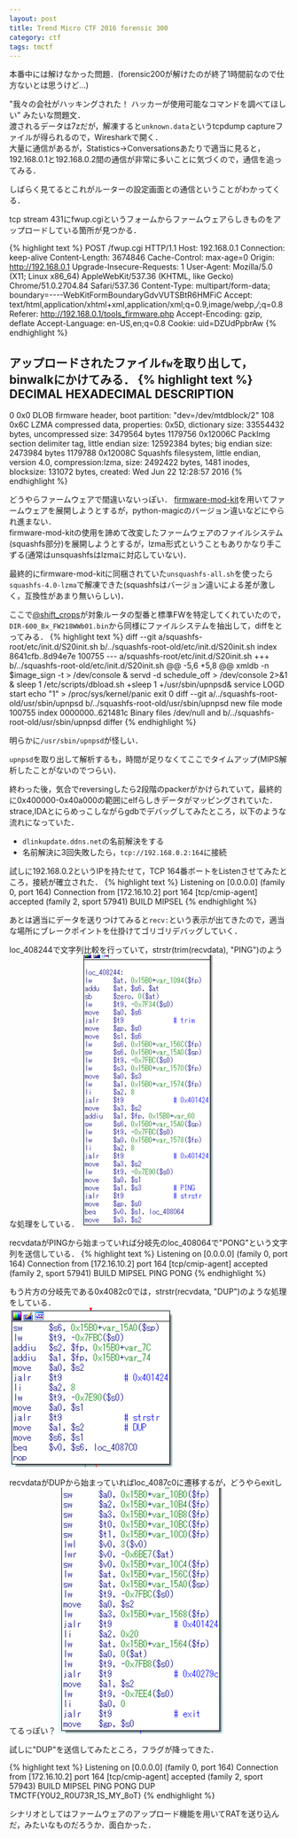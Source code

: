```yaml
---
layout: post
title: Trend Micro CTF 2016 forensic 300 
category: ctf
tags: tmctf
---
```


本番中には解けなかった問題．(forensic200が解けたのが終了1時間前なので仕方ないとは思うけど…)  

"我々の会社がハッキングされた！ ハッカーが使用可能なコマンドを調べてほしい" みたいな問題文．  
渡されるデータは7zだが，解凍すると`unknown.data`というtcpdump captureファイルが得られるので，Wiresharkで開く．  
大量に通信があるが，Statistics->Conversationsあたりで適当に見ると，192.168.0.1と192.168.0.2間の通信が非常に多いことに気づくので，通信を追ってみる．  

しばらく見てるとこれがルーターの設定画面との通信ということがわかってくる．

tcp stream 431にfwup.cgiというフォームからファームウェアらしきものをアップロードしている箇所が見つかる．

{% highlight text %}
POST /fwup.cgi HTTP/1.1
Host: 192.168.0.1
Connection: keep-alive
Content-Length: 3674846
Cache-Control: max-age=0
Origin: http://192.168.0.1
Upgrade-Insecure-Requests: 1
User-Agent: Mozilla/5.0 (X11; Linux x86_64) AppleWebKit/537.36 (KHTML, like Gecko) Chrome/51.0.2704.84 Safari/537.36
Content-Type: multipart/form-data; boundary=----WebKitFormBoundaryGdvVUTSBtR6HMFiC
Accept: text/html,application/xhtml+xml,application/xml;q=0.9,image/webp,*/*;q=0.8
Referer: http://192.168.0.1/tools_firmware.php
Accept-Encoding: gzip, deflate
Accept-Language: en-US,en;q=0.8
Cookie: uid=DZUdPpbrAw
{% endhighlight %}

アップロードされたファイル`fw`を取り出して，binwalkにかけてみる．
{% highlight text %}
DECIMAL       HEXADECIMAL     DESCRIPTION
--------------------------------------------------------------------------------
0             0x0             DLOB firmware header, boot partition: "dev=/dev/mtdblock/2"
108           0x6C            LZMA compressed data, properties: 0x5D, dictionary size: 33554432 bytes, uncompressed size: 3479564 bytes
1179756       0x12006C        PackImg section delimiter tag, little endian size: 12592384 bytes; big endian size: 2473984 bytes
1179788       0x12008C        Squashfs filesystem, little endian, version 4.0, compression:lzma, size: 2492422 bytes,  1481 inodes, blocksize: 131072 bytes, created: Wed Jun 22 12:28:57 2016
{% endhighlight %}

どうやらファームウェアで間違いないっぽい．
[firmware-mod-kit](https://github.com/mirror/firmware-mod-kit)を用いてファームウェアを展開しようとするが，python-magicのバージョン違いなどにやられ進まない．  
firmware-mod-kitの使用を諦めて改変したファームウェアのファイルシステム(squashfs部分)を展開しようとするが，lzma形式ということもありかなり手こずる(通常はunsquashfsはlzmaに対応していない)．  

最終的にfirmware-mod-kitに同梱されていた`unsquashfs-all.sh`を使ったら`squashfs-4.0-lzma`で解凍できた(squashfsはバージョン違いによる差が激しく，互換性があまり無いらしい)．

ここで[@shift_crops](https://twitter.com/shift_crops)が対象ルータの型番と標準FWを特定してくれていたので，`DIR-600_Bx_FW218WWb01.bin`から同様にファイルシステムを抽出して，diffをとってみる．
{% highlight text %}
diff --git a/squashfs-root/etc/init.d/S20init.sh b/../squashfs-root-old/etc/init.d/S20init.sh
index 8641cfb..8d94e7e 100755
--- a/squashfs-root/etc/init.d/S20init.sh
+++ b/../squashfs-root-old/etc/init.d/S20init.sh
@@ -5,6 +5,8 @@ xmldb -n $image_sign -t > /dev/console &
 servd -d schedule_off > /dev/console 2>&1 &
 sleep 1
 /etc/scripts/dbload.sh
+sleep 1
+/usr/sbin/upnpsd&
 service LOGD start
 echo "1" > /proc/sys/kernel/panic
 exit 0
diff --git a/../squashfs-root-old/usr/sbin/upnpsd b/../squashfs-root-old/usr/sbin/upnpsd
new file mode 100755
index 0000000..621481c
Binary files /dev/null and b/../squashfs-root-old/usr/sbin/upnpsd differ
{% endhighlight %}

明らかに`/usr/sbin/upnpsd`が怪しい．

`upnpsd`を取り出して解析するも，時間が足りなくてここでタイムアップ(MIPS解析したことがないのでつらい)．

終わった後，気合でreversingしたら2段階のpackerがかけられていて，最終的に0x400000-0x40a000の範囲にelfらしきデータがマッピングされていた．
strace,IDAとにらめっこしながらgdbでデバッグしてみたところ，以下のような流れになっていた．

* `dlinkupdate.ddns.net`の名前解決をする
* 名前解決に3回失敗したら，`tcp://192.168.0.2:164`に接続

試しに192.168.0.2というIPを持たせて，TCP 164番ポートをListenさせてみたところ，接続が確立された．
{% highlight text %}
Listening on [0.0.0.0] (family 0, port 164)
Connection from [172.16.10.2] port 164 [tcp/cmip-agent] accepted (family 2, sport 57941)
BUILD MIPSEL
{% endhighlight %}

あとは適当にデータを送りつけてみると`recv:`という表示が出てきたので，適当な場所にブレークポイントを仕掛けてゴリゴリデバッグしていく．

loc_408244で文字列比較を行っていて，strstr(trim(recvdata), "PING")のような処理をしている．
![ida1.png](/assets/ctf-tmctf-2016-for-300/ida1.png)

recvdataがPINGから始まっていれば分岐先のloc_408064で"PONG"という文字列を送信している．
{% highlight text %}
Listening on [0.0.0.0] (family 0, port 164)
Connection from [172.16.10.2] port 164 [tcp/cmip-agent] accepted (family 2, sport 57941)
BUILD MIPSEL
PING
PONG
{% endhighlight %}

もう片方の分岐先である0x4082c0では，strstr(recvdata, "DUP")のような処理をしている．  
![ida2.png](/assets/ctf-tmctf-2016-for-300/ida2.png)

recvdataがDUPから始まっていればloc_4087c0に遷移するが，どうやらexitしてるっぽい？
![ida3.png](/assets/ctf-tmctf-2016-for-300/ida3.png)

試しに"DUP"を送信してみたところ，フラグが降ってきた．

{% highlight text %}
Listening on [0.0.0.0] (family 0, port 164)
Connection from [172.16.10.2] port 164 [tcp/cmip-agent] accepted (family 2, sport 57943)
BUILD MIPSEL
PING
PONG
DUP
TMCTF{Y0U2_R0U73R_1S_MY_8oT}
{% endhighlight %}

シナリオとしてはファームウェアのアップロード機能を用いてRATを送り込んだ，みたいなものだろうか．面白かった．
